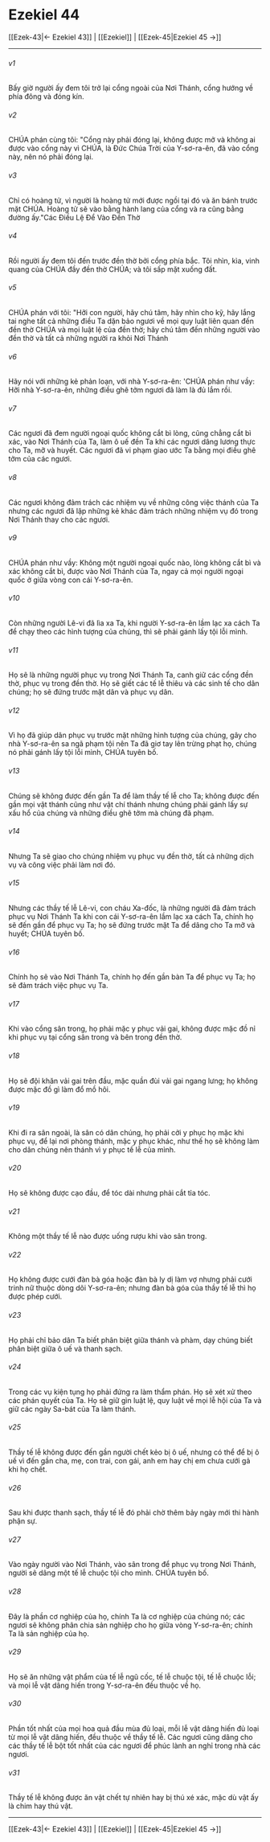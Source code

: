 # Ezekiel 44

[[Ezek-43|← Ezekiel 43]] | [[Ezekiel]] | [[Ezek-45|Ezekiel 45 →]]
***



###### v1 
Bấy giờ người ấy đem tôi trở lại cổng ngoài của Nơi Thánh, cổng hướng về phía đông và đóng kín. 

###### v2 
CHÚA phán cùng tôi: "Cổng này phải đóng lại, không được mở và không ai được vào cổng này vì CHÚA, là Đức Chúa Trời của Y-sơ-ra-ên, đã vào cổng này, nên nó phải đóng lại. 

###### v3 
Chỉ có hoàng tử, vì người là hoàng tử mới được ngồi tại đó và ăn bánh trước mặt CHÚA. Hoàng tử sẽ vào bằng hành lang của cổng và ra cũng bằng đường ấy."Các Điều Lệ Để Vào Đền Thờ 

###### v4 
Rồi người ấy đem tôi đến trước đền thờ bởi cổng phía bắc. Tôi nhìn, kìa, vinh quang của CHÚA đầy đền thờ CHÚA; và tôi sấp mặt xuống đất. 

###### v5 
CHÚA phán với tôi: "Hỡi con người, hãy chú tâm, hãy nhìn cho kỹ, hãy lắng tai nghe tất cả những điều Ta dặn bảo ngươi về mọi quy luật liên quan đến đền thờ CHÚA và mọi luật lệ của đền thờ; hãy chú tâm đến những người vào đền thờ và tất cả những người ra khỏi Nơi Thánh 

###### v6 
Hãy nói với những kẻ phản loạn, với nhà Y-sơ-ra-ên: 'CHÚA phán như vầy: Hỡi nhà Y-sơ-ra-ên, những điều ghê tởm ngươi đã làm là đủ lắm rồi. 

###### v7 
Các ngươi đã đem người ngoại quốc không cắt bì lòng, cũng chẳng cắt bì xác, vào Nơi Thánh của Ta, làm ô uế đền Ta khi các ngươi dâng lương thực cho Ta, mỡ và huyết. Các ngươi đã vi phạm giao ước Ta bằng mọi điều ghê tởm của các ngươi. 

###### v8 
Các ngươi không đảm trách các nhiệm vụ về những công việc thánh của Ta nhưng các ngươi đã lập những kẻ khác đảm trách những nhiệm vụ đó trong Nơi Thánh thay cho các ngươi. 

###### v9 
CHÚA phán như vầy: Không một người ngoại quốc nào, lòng không cắt bì và xác không cắt bì, được vào Nơi Thánh của Ta, ngay cả mọi người ngoại quốc ở giữa vòng con cái Y-sơ-ra-ên. 

###### v10 
Còn những người Lê-vi đã lìa xa Ta, khi người Y-sơ-ra-ên lầm lạc xa cách Ta để chạy theo các hình tượng của chúng, thì sẽ phải gánh lấy tội lỗi mình. 

###### v11 
Họ sẽ là những người phục vụ trong Nơi Thánh Ta, canh giữ các cổng đền thờ, phục vụ trong đền thờ. Họ sẽ giết các tế lễ thiêu và các sinh tế cho dân chúng; họ sẽ đứng trước mặt dân và phục vụ dân. 

###### v12 
Vì họ đã giúp dân phục vụ trước mặt những hình tượng của chúng, gây cho nhà Y-sơ-ra-ên sa ngã phạm tội nên Ta đã giơ tay lên trừng phạt họ, chúng nó phải gánh lấy tội lỗi mình, CHÚA tuyên bố. 

###### v13 
Chúng sẽ không được đến gần Ta để làm thầy tế lễ cho Ta; không được đến gần mọi vật thánh cũng như vật chí thánh nhưng chúng phải gánh lấy sự xấu hổ của chúng và những điều ghê tởm mà chúng đã phạm. 

###### v14 
Nhưng Ta sẽ giao cho chúng nhiệm vụ phục vụ đền thờ, tất cả những dịch vụ và công việc phải làm nơi đó. 

###### v15 
Nhưng các thầy tế lễ Lê-vi, con cháu Xa-đốc, là những người đã đảm trách phục vụ Nơi Thánh Ta khi con cái Y-sơ-ra-ên lầm lạc xa cách Ta, chính họ sẽ đến gần để phục vụ Ta; họ sẽ đứng trước mặt Ta để dâng cho Ta mỡ và huyết; CHÚA tuyên bố. 

###### v16 
Chính họ sẽ vào Nơi Thánh Ta, chính họ đến gần bàn Ta để phục vụ Ta; họ sẽ đảm trách việc phục vụ Ta. 

###### v17 
Khi vào cổng sân trong, họ phải mặc y phục vải gai, không được mặc đồ nỉ khi phục vụ tại cổng sân trong và bên trong đền thờ. 

###### v18 
Họ sẽ đội khăn vải gai trên đầu, mặc quần đùi vải gai ngang lưng; họ không được mặc đồ gì làm đổ mồ hôi. 

###### v19 
Khi đi ra sân ngoài, là sân có dân chúng, họ phải cởi y phục họ mặc khi phục vụ, để lại nơi phòng thánh, mặc y phục khác, như thế họ sẽ không làm cho dân chúng nên thánh vì y phục tế lễ của mình. 

###### v20 
Họ sẽ không được cạo đầu, để tóc dài nhưng phải cắt tỉa tóc. 

###### v21 
Không một thầy tế lễ nào được uống rượu khi vào sân trong. 

###### v22 
Họ không được cưới đàn bà góa hoặc đàn bà ly dị làm vợ nhưng phải cưới trinh nữ thuộc dòng dõi Y-sơ-ra-ên; nhưng đàn bà góa của thầy tế lễ thì họ được phép cưới. 

###### v23 
Họ phải chỉ bảo dân Ta biết phân biệt giữa thánh và phàm, dạy chúng biết phân biệt giữa ô uế và thanh sạch. 

###### v24 
Trong các vụ kiện tụng họ phải đứng ra làm thẩm phán. Họ sẽ xét xử theo các phán quyết của Ta. Họ sẽ giữ gìn luật lệ, quy luật về mọi lễ hội của Ta và giữ các ngày Sa-bát của Ta làm thánh. 

###### v25 
Thầy tế lễ không được đến gần người chết kẻo bị ô uế, nhưng có thể để bị ô uế vì đến gần cha, mẹ, con trai, con gái, anh em hay chị em chưa cưới gả khi họ chết. 

###### v26 
Sau khi được thanh sạch, thầy tế lễ đó phải chờ thêm bảy ngày mới thi hành phận sự. 

###### v27 
Vào ngày người vào Nơi Thánh, vào sân trong để phục vụ trong Nơi Thánh, người sẽ dâng một tế lễ chuộc tội cho mình. CHÚA tuyên bố. 

###### v28 
Đây là phần cơ nghiệp của họ, chính Ta là cơ nghiệp của chúng nó; các ngươi sẽ không phân chia sản nghiệp cho họ giữa vòng Y-sơ-ra-ên; chính Ta là sản nghiệp của họ. 

###### v29 
Họ sẽ ăn những vật phẩm của tế lễ ngũ cốc, tế lễ chuộc tội, tế lễ chuộc lỗi; và mọi lễ vật dâng hiến trong Y-sơ-ra-ên đều thuộc về họ. 

###### v30 
Phần tốt nhất của mọi hoa quả đầu mùa đủ loại, mỗi lễ vật dâng hiến đủ loại từ mọi lễ vật dâng hiến, đều thuộc về thầy tế lễ. Các ngươi cũng dâng cho các thầy tế lễ bột tốt nhất của các ngươi để phúc lành an nghỉ trong nhà các ngươi. 

###### v31 
Thầy tế lễ không được ăn vật chết tự nhiên hay bị thú xé xác, mặc dù vật ấy là chim hay thú vật.

***
[[Ezek-43|← Ezekiel 43]] | [[Ezekiel]] | [[Ezek-45|Ezekiel 45 →]]
